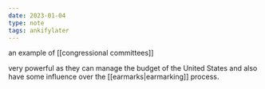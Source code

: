 ```yaml
---
date: 2023-01-04
type: note
tags: ankifylater
---
```


an example of [[congressional committees]]

very powerful as they can manage the budget of the United States and also have some influence over the [[earmarks|earmarking]] process.
